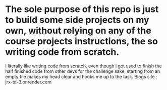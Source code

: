 # The sole purpose of this repo is just to build some side projects on my own, without relying on any of the course projects instructions, the so writing code from scratch.
I literally like writing code from scratch, even though i got used to finish the half finished code from other devs for the challenge sake, starting from an empty file makes my head clear and hooks me up to the task.
Blogs site : jrx-td-3.onrender.com
